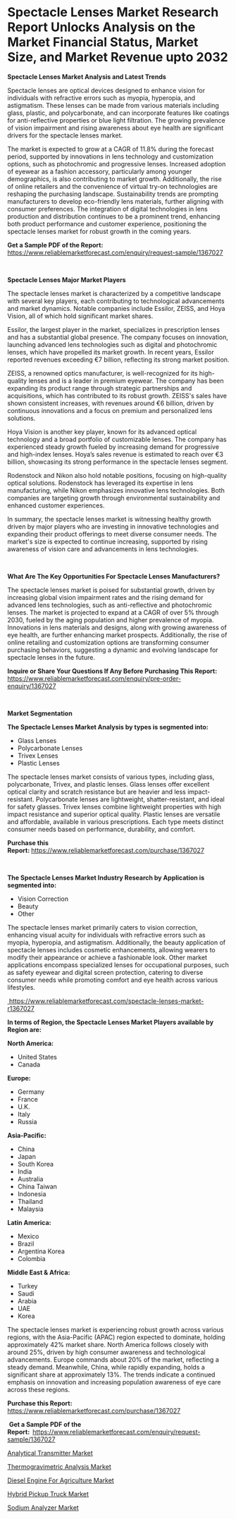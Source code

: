 <p><h1>Spectacle Lenses Market Research Report Unlocks Analysis on the Market Financial Status, Market Size, and Market Revenue upto 2032</h1></p><p><strong>Spectacle Lenses Market Analysis and Latest Trends</strong></p>
<p><p>Spectacle lenses are optical devices designed to enhance vision for individuals with refractive errors such as myopia, hyperopia, and astigmatism. These lenses can be made from various materials including glass, plastic, and polycarbonate, and can incorporate features like coatings for anti-reflective properties or blue light filtration. The growing prevalence of vision impairment and rising awareness about eye health are significant drivers for the spectacle lenses market. </p><p>The market is expected to grow at a CAGR of 11.8% during the forecast period, supported by innovations in lens technology and customization options, such as photochromic and progressive lenses. Increased adoption of eyewear as a fashion accessory, particularly among younger demographics, is also contributing to market growth. Additionally, the rise of online retailers and the convenience of virtual try-on technologies are reshaping the purchasing landscape. Sustainability trends are prompting manufacturers to develop eco-friendly lens materials, further aligning with consumer preferences. The integration of digital technologies in lens production and distribution continues to be a prominent trend, enhancing both product performance and customer experience, positioning the spectacle lenses market for robust growth in the coming years.</p></p>
<p><strong>Get a Sample PDF of the Report:&nbsp;</strong> <a href="https://www.reliablemarketforecast.com/enquiry/request-sample/1367027?utm_campaign=2516&utm_medium=2&utm_source=Github&utm_content=ia&utm_term=22032025&utm_id=spectacle-lenses">https://www.reliablemarketforecast.com/enquiry/request-sample/1367027</a></p>
<p>&nbsp;</p>
<p><strong>Spectacle Lenses Major Market Players</strong></p>
<p><p>The spectacle lenses market is characterized by a competitive landscape with several key players, each contributing to technological advancements and market dynamics. Notable companies include Essilor, ZEISS, and Hoya Vision, all of which hold significant market shares.</p><p>Essilor, the largest player in the market, specializes in prescription lenses and has a substantial global presence. The company focuses on innovation, launching advanced lens technologies such as digital and photochromic lenses, which have propelled its market growth. In recent years, Essilor reported revenues exceeding €7 billion, reflecting its strong market position.</p><p>ZEISS, a renowned optics manufacturer, is well-recognized for its high-quality lenses and is a leader in premium eyewear. The company has been expanding its product range through strategic partnerships and acquisitions, which has contributed to its robust growth. ZEISS's sales have shown consistent increases, with revenues around €6 billion, driven by continuous innovations and a focus on premium and personalized lens solutions.</p><p>Hoya Vision is another key player, known for its advanced optical technology and a broad portfolio of customizable lenses. The company has experienced steady growth fueled by increasing demand for progressive and high-index lenses. Hoya’s sales revenue is estimated to reach over €3 billion, showcasing its strong performance in the spectacle lenses segment.</p><p>Rodenstock and Nikon also hold notable positions, focusing on high-quality optical solutions. Rodenstock has leveraged its expertise in lens manufacturing, while Nikon emphasizes innovative lens technologies. Both companies are targeting growth through environmental sustainability and enhanced customer experiences.</p><p>In summary, the spectacle lenses market is witnessing healthy growth driven by major players who are investing in innovative technologies and expanding their product offerings to meet diverse consumer needs. The market's size is expected to continue increasing, supported by rising awareness of vision care and advancements in lens technologies.</p></p>
<p>&nbsp;</p>
<p><strong>What Are The Key Opportunities For Spectacle Lenses Manufacturers?</strong></p>
<p><p>The spectacle lenses market is poised for substantial growth, driven by increasing global vision impairment rates and the rising demand for advanced lens technologies, such as anti-reflective and photochromic lenses. The market is projected to expand at a CAGR of over 5% through 2030, fueled by the aging population and higher prevalence of myopia. Innovations in lens materials and designs, along with growing awareness of eye health, are further enhancing market prospects. Additionally, the rise of online retailing and customization options are transforming consumer purchasing behaviors, suggesting a dynamic and evolving landscape for spectacle lenses in the future.</p></p>
<p><strong>Inquire or Share Your Questions If Any Before Purchasing This Report:</strong> <a href="https://www.reliablemarketforecast.com/enquiry/pre-order-enquiry/1367027?utm_campaign=2516&utm_medium=2&utm_source=Github&utm_content=ia&utm_term=22032025&utm_id=spectacle-lenses">https://www.reliablemarketforecast.com/enquiry/pre-order-enquiry/1367027</a></p>
<p>&nbsp;</p>
<p><strong>Market Segmentation</strong></p>
<p><strong>The Spectacle Lenses Market Analysis by types is segmented into:</strong></p>
<p><ul><li>Glass Lenses</li><li>Polycarbonate Lenses</li><li>Trivex Lenses</li><li>Plastic Lenses</li></ul></p>
<p><p>The spectacle lenses market consists of various types, including glass, polycarbonate, Trivex, and plastic lenses. Glass lenses offer excellent optical clarity and scratch resistance but are heavier and less impact-resistant. Polycarbonate lenses are lightweight, shatter-resistant, and ideal for safety glasses. Trivex lenses combine lightweight properties with high impact resistance and superior optical quality. Plastic lenses are versatile and affordable, available in various prescriptions. Each type meets distinct consumer needs based on performance, durability, and comfort.</p></p>
<p><strong>Purchase this Report:&nbsp;</strong><a href="https://www.reliablemarketforecast.com/purchase/1367027?utm_campaign=2516&utm_medium=2&utm_source=Github&utm_content=ia&utm_term=22032025&utm_id=spectacle-lenses">https://www.reliablemarketforecast.com/purchase/1367027</a></p>
<p>&nbsp;</p>
<p><strong>The Spectacle Lenses Market Industry Research by Application is segmented into:</strong></p>
<p><ul><li>Vision Correction</li><li>Beauty</li><li>Other</li></ul></p>
<p><p>The spectacle lenses market primarily caters to vision correction, enhancing visual acuity for individuals with refractive errors such as myopia, hyperopia, and astigmatism. Additionally, the beauty application of spectacle lenses includes cosmetic enhancements, allowing wearers to modify their appearance or achieve a fashionable look. Other market applications encompass specialized lenses for occupational purposes, such as safety eyewear and digital screen protection, catering to diverse consumer needs while promoting comfort and eye health across various lifestyles.</p></p>
<p><a href="https://www.reliablemarketforecast.com/spectacle-lenses-market-r1367027?utm_campaign=2516&utm_medium=2&utm_source=Github&utm_content=ia&utm_term=22032025&utm_id=spectacle-lenses">&nbsp;https://www.reliablemarketforecast.com/spectacle-lenses-market-r1367027</a></p>
<p><strong>In terms of Region, the Spectacle Lenses Market Players available by Region are:</strong></p>
<p>
    <p> <strong> North America: </strong>
        <ul>
            <li>United States</li>
            <li>Canada</li>
        </ul>
        </p> 
    <p> <strong> Europe: </strong>
        <ul>
            <li>Germany</li>
            <li>France</li>
            <li>U.K.</li>
            <li>Italy</li>
            <li>Russia</li>
        </ul>
        </p> 
    <p> <strong> Asia-Pacific: </strong>
        <ul>
            <li>China</li>
            <li>Japan</li>
            <li>South Korea</li>
            <li>India</li>
            <li>Australia</li>
            <li>China Taiwan</li>
            <li>Indonesia</li>
            <li>Thailand</li>
            <li>Malaysia</li>
        </ul>
        </p> 
    <p> <strong> Latin America: </strong>
        <ul>
            <li>Mexico</li>
            <li>Brazil</li>
            <li>Argentina Korea</li>
            <li>Colombia</li>
        </ul>
        </p> 
    <p> <strong> Middle East & Africa: </strong>
        <ul>
            <li>Turkey</li>
            <li>Saudi</li>
            <li>Arabia</li>
            <li>UAE</li>
            <li>Korea</li>
        </ul>
    </p>
    </p>
<p><p>The spectacle lenses market is experiencing robust growth across various regions, with the Asia-Pacific (APAC) region expected to dominate, holding approximately 42% market share. North America follows closely with around 25%, driven by high consumer awareness and technological advancements. Europe commands about 20% of the market, reflecting a steady demand. Meanwhile, China, while rapidly expanding, holds a significant share at approximately 13%. The trends indicate a continued emphasis on innovation and increasing population awareness of eye care across these regions.</p></p>
<p><strong>Purchase this Report: </strong><a href="https://www.reliablemarketforecast.com/purchase/1367027?utm_campaign=2516&utm_medium=2&utm_source=Github&utm_content=ia&utm_term=22032025&utm_id=spectacle-lenses">https://www.reliablemarketforecast.com/purchase/1367027</a></p>
<p>&nbsp;<strong>Get a Sample PDF of the Report:&nbsp;&nbsp;</strong><a href="https://www.reliablemarketforecast.com/enquiry/request-sample/1367027?utm_campaign=2516&utm_medium=2&utm_source=Github&utm_content=ia&utm_term=22032025&utm_id=spectacle-lenses">https://www.reliablemarketforecast.com/enquiry/request-sample/1367027</a></p>
<p><strong></strong></p>
<p><p><a href="https://www.linkedin.com/pulse/in-depth-analytical-transmitter-market-analysis-trends-erjoe?utm_campaign=2516&utm_medium=2&utm_source=Github&utm_content=ia&utm_term=22032025&utm_id=spectacle-lenses">Analytical Transmitter Market</a></p><p><a href="https://www.linkedin.com/pulse/thermogravimetric-analysis-market-size-share-for2025-2032-ppwde?utm_campaign=2516&utm_medium=2&utm_source=Github&utm_content=ia&utm_term=22032025&utm_id=spectacle-lenses">Thermogravimetric Analysis Market</a></p><p><a href="https://github.com/smarzkathyb6/Market-Research-Report-List-1/blob/main/diesel-engine-for-agriculture-market.md?utm_campaign=2516&utm_medium=2&utm_source=Github&utm_content=ia&utm_term=22032025&utm_id=spectacle-lenses">Diesel Engine For Agriculture Market</a></p><p><a href="https://github.com/goickpache1m/Market-Research-Report-List-1/blob/main/hybrid-pickup-truck-market.md?utm_campaign=2516&utm_medium=2&utm_source=Github&utm_content=ia&utm_term=22032025&utm_id=spectacle-lenses">Hybrid Pickup Truck Market</a></p><p><a href="https://www.linkedin.com/pulse/sodium-analyzer-market-size-forecast-from-2025-2032-growth-research-l9z6e?utm_campaign=2516&utm_medium=2&utm_source=Github&utm_content=ia&utm_term=22032025&utm_id=spectacle-lenses">Sodium Analyzer Market</a></p></p>
